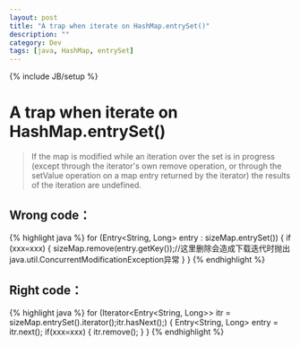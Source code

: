 ```yaml
---
layout: post
title: "A trap when iterate on HashMap.entrySet()"
description: ""
category: Dev
tags: [java, HashMap, entrySet]
---
```


{% include JB/setup %}
# A trap when iterate on HashMap.entrySet()


 >If the map is modified while an iteration over the set is in progress (except through the iterator's own remove operation, or through the setValue operation on a map entry returned by the iterator) the results of the iteration are undefined. 

## Wrong code：
{% highlight java %}
for (Entry<String, Long> entry : sizeMap.entrySet()) {
	if (xxx=xxx) {
		sizeMap.remove(entry.getKey());//这里删除会造成下载迭代时抛出java.util.ConcurrentModificationException异常
	} 
}
{% endhighlight %}

## Right code：
{% highlight java %}
for (Iterator<Entry<String, Long>> itr = sizeMap.entrySet().iterator();itr.hasNext();) {
	Entry<String, Long> entry = itr.next();
	if(xxx=xxx) {
		itr.remove();
	}
}
{% endhighlight %}
